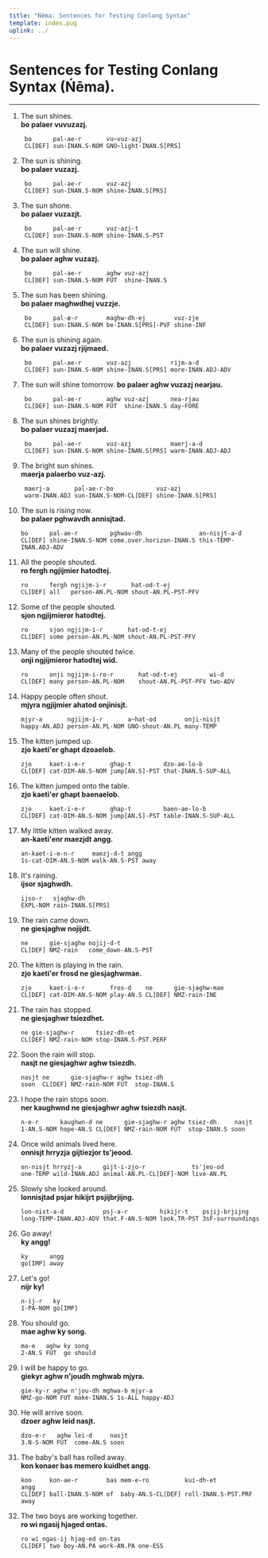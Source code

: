 ```yaml
---
title: "Ńēma: Sentences for Testing Conlang Syntax"
template: index.pug
uplink: ../
---
```

# Sentences for Testing Conlang Syntax (Ńēma).
<!--{#top.center}-->

---
1. The sun shines.  
  __bo palaer vuvuzazj.__

        bo      pal-ae-r       vu~vuz-azj
        CL[DEF] sun-INAN.S-NOM GNO~light-INAN.S[PRS]
2. The sun is shining.  
  __bo palaer vuzazj.__
  
        bo      pal-ae-r       vuz-azj
        CL[DEF] sun-INAN.S-NOM shine-INAN.S[PRS]
3. The sun shone.  
  __bo palaer vuzazjt.__
  
        bo      pal-ae-r       vuz-azj-t
        CL[DEF] sun-INAN.S-NOM shine-INAN.S-PST
4. The sun will shine.  
  __bo palaer aghw vuzazj.__
  
        bo      pal-ae-r       aghw vuz-azj
        CL[DEF] sun-INAN.S-NOM FUT  shine-INAN.S
5. The sun has been shining.  
  __bo palaer maghwdhej vuzzje.__
  
        bo      pal-æ-r        maghw-dh-ej        vuz-zje
        CL[DEF] sun-INAN.S-NOM be-INAN.S[PRS]-PVF shine-INF
6. The sun is shining again.  
  __bo palaer vuzazj rjijmaed.__
  
        bo      pal-ae-r       vuz-azj           rijm-a-d
        CL[DEF] sun-INAN.S-NOM shine-INAN.S[PRS] more-INAN.ADJ-ADV
7. The sun will shine tomorrow.
  __bo palaer aghw vuzazj nearjau.__

        bo      pal-ae-r       aghw vuz-azj      nea-rjau
        CL[DEF] sun-INAN.S-NOM FUT  shine-INAN.S day-FORE
8. The sun shines brightly.  
  __bo palaer vuzazj maerjad.__
  
        bo      pal-ae-r       vuz-azj           maerj-a-d
        CL[DEF] sun-INAN.S-NOM shine-INAN.S[PRS] warm-INAN.ADJ-ADJ
9. The bright sun shines.  
  __maerja palaerbo vuz-azj.__
  
        maerj-a       pal-ae-r-bo            vuz-azj
        warm-INAN.ADJ sun-INAN.S-NOM-CL[DEF] shine-INAN.S[PRS]
10. The sun is rising now.  
  __bo palaer pghwavdh annisjtad.__
  
        bo      pal-ae-r         pghwav-dh                an-nisjt-a-d
        CL[DEF] shine-INAN.S-NOM come.over.horizon-INAN.S this-TEMP-INAN.ADJ-ADV
11. All the people shouted.  
  __ro fergh ngjijmier hatodtej.__
  
        ro      fergh ngjijm-i-r       hat-od-t-ej
        CL[DEF] all   person-AN.PL-NOM shout-AN.PL-PST-PFV
12. Some of the people shouted.  
  __sjon ngjijmieror hatodtej.__
  
        ro      sjon ngjijm-i-r       hat-od-t-ej
        CL[DEF] some person-AN.PL-NOM shout-AN.PL-PST-PFV
13. Many of the people shouted twice.  
  __onji ngjijmieror hatodtej wid.__

        ro      onji ngjijm-i-ro-r       hat-od-t-ej         wi-d
        CL[DEF] many person-AN.PL-NOM    shout-AN.PL-PST-PFV two-ADV
14. Happy people often shout.  
  __mjyra ngjijmier ahatod onjinisjt.__
  
        mjyr-a       ngjijm-i-r       a~hat-od        onji-nisjt
        happy-AN.ADJ person-AN.PL-NOM GNO-shout-AN.PL many-TEMP
15. The kitten jumped up.  
  __zjo kaeti'er ghapt dzoaelob.__
  
        zjo     kaet-i-e-r       ghap-t         dzo-ae-lo-b
        CL[DEF] cat-DIM-AN.S-NOM jump[AN.S]-PST that-INAN.S-SUP-ALL
16. The kitten jumped onto the table.  
  __zjo kaeti'er ghapt baenaelob.__
  
        zjo     kaet-i-e-r       ghap-t         baen-ae-lo-b
        CL[DEF] cat-DIM-AN.S-NOM jump[AN.S]-PST table-INAN.S-SUP-ALL
17. My little kitten walked away.  
  __an-kaeti'enr maezjdt angg.__
  
        an-kaet-i-e-n-r     maezj-d-t angg
        1s-cat-DIM-AN.S-NOM walk-AN.S-PST away
18. It's raining.  
  __ijsor sjaghwdh.__
  
        ijso-r   sjaghw-dh
        EXPL-NOM rain-INAN.S[PRS]
19. The rain came down.  
  __ne giesjaghw nojijdt.__
  
        ne      gie-sjaghw nojij-d-t
        CL[DEF] NMZ-rain   come_down-AN.S-PST
20. The kitten is playing in the rain.  
  __zjo kaeti'er frosd ne giesjaghwmae.__
  
        zjo     kaet-i-e-r       fros-d    ne      gie-sjaghw-mae
        CL[DEF] cat-DIM-AN.S-NOM play-AN.S CL[DEF] NMZ-rain-INE
21. The rain has stopped.  
  __ne giesjaghwr tsiezdhet.__
  
        ne gie-sjaghw-r      tsiez-dh-et
        CL[DEF] NMZ-rain-NOM stop-INAN.S-PST.PERF
22. Soon the rain will stop.  
  __nasjt ne giesjaghwr aghw tsiezdh.__
  
        nasjt ne      gie-sjaghw-r aghw tsiez-dh
        soon  CL[DEF] NMZ-rain-NOM FUT  stop-INAN.S
23. I hope the rain stops soon.  
  __ner kaughwnd ne giesjaghwr aghw tsiezdh nasjt.__
   
        n-e-r      kaughwn-d ne      gie-sjaghw-r aghw tsiez-dh     nasjt
        1-AN.S-NOM hope-AN.S CL[DEF] NMZ-rain-NOM FUT  stop-INAN.S soon
24. Once wild animals lived here.  
  __onnisjt hrryzja gijtiezjor ts'jeood.__
  
        on-nisjt hrryzj-a      gijt-i-zjo-r             ts'jeo-od
        one-TEMP wild-INAN.ADJ animal-AN.PL-CL[DEF]-NOM live-AN.PL
25. Slowly she looked around.  
  __lonnisjtad psjar hikijrt psjijbrjijng.__
  
        lon-nist-a-d           psj-a-r         hikijr-t    psjij-brjijng
        long-TEMP-INAN.ADJ-ADV that.F-AN.S-NOM look.TR-PST 3sF-surroundings
26. Go away!  
  __ky angg!__
  
        ky      angg
        go[IMP] away
27. Let's go!  
  __nijr ky!__
   
        n-ij-r   ky
        1-PA-NOM go[IMP]
28. You should go.  
  __mae aghw ky song.__
  
        ma-e   aghw ky song
        2-AN.S FUT  go should
29. I will be happy to go.  
  __giekyr aghw n'joudh mghwab mjyra.__
  
        gie-ky-r aghw n'jou-dh mghwa-b mjyr-a
        NMZ-go-NOM FUT make-INAN.S 1s-ALL happy-ADJ
30. He will arrive soon.  
  __dzoer aghw leid nasjt.__
  
        dzo-e-r   aghw lei-d     nasjt
        3.N-S-NOM FUT  come-AN.S soon
31. The baby's ball has rolled away.  
  __kon konaer bas memero kuidhet angg.__
  
        kon     kon-ae-r        bas mem-e-ro          kui-dh-et           angg
        CL[DEF] ball-INAN.S-NOM of  baby-AN.S-CL[DEF] roll-INAN.S-PST.PRF away
32. The two boys are working together.  
  __ro wi ngasij hjaged ontas.__
  
        ro wi ngas-ij hjag-ed on-tas
        CL[DEF] two boy-AN.PA work-AN.PA one-ESS
